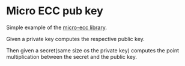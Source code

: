 # Micro ECC pub key
Simple example of the [micro-ecc library](https://github.com/kmackay/micro-ecc).

Given a private key computes the respective public key.

Then given a secret(same size os the private key) computes the point multiplication between the secret and the public key.